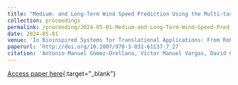 ```yaml
---
title: "Medium- and Long-Term Wind Speed Prediction Using the Multi-task Learning Paradigm"
collection: proceedings
permalink: /proceeding/2024-05-01-Medium-and-Long-Term-Wind-Speed-Prediction-Using-the-Multi-task-Learning-Paradigm
date: 2024-05-01
venue: 'In Bioinspired Systems for Translational Applications: From Robotics to Social Engineering'
paperurl: 'http://doi.org/10.1007/978-3-031-61137-7_27'
citation: 'Antonio Manuel Gómez-Orellana, Víctor Manuel Vargas, David Guijo-Rubio, Jorge Pérez-Aracil, <strong>Pedro Antonio Gutiérrez</strong>, Sancho Salcedo-Sanz, César Hervás-Martínez, &quot;Medium- and Long-Term Wind Speed Prediction Using the Multi-task Learning Paradigm.&quot; In Bioinspired Systems for Translational Applications: From Robotics to Social Engineering, Vol. 14675, 2024, IWINAC, pp.293-302.'
---
```

[Access paper here](http://doi.org/10.1007/978-3-031-61137-7_27){:target="_blank"}
